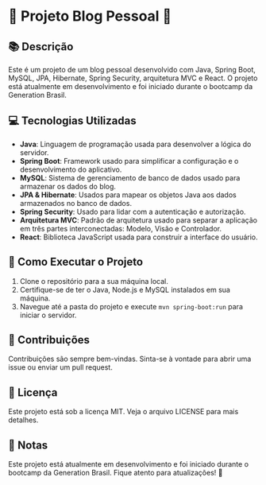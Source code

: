 # 📝 Projeto Blog Pessoal 📝

## 📚 Descrição

Este é um projeto de um blog pessoal desenvolvido com Java, Spring Boot, MySQL, JPA, Hibernate, Spring Security, arquitetura MVC e React. O projeto está atualmente em desenvolvimento e foi iniciado durante o bootcamp da Generation Brasil.

## 💻 Tecnologias Utilizadas

- **Java**: Linguagem de programação usada para desenvolver a lógica do servidor.
- **Spring Boot**: Framework usado para simplificar a configuração e o desenvolvimento do aplicativo.
- **MySQL**: Sistema de gerenciamento de banco de dados usado para armazenar os dados do blog.
- **JPA & Hibernate**: Usados para mapear os objetos Java aos dados armazenados no banco de dados.
- **Spring Security**: Usado para lidar com a autenticação e autorização.
- **Arquitetura MVC**: Padrão de arquitetura usado para separar a aplicação em três partes interconectadas: Modelo, Visão e Controlador.
- **React**: Biblioteca JavaScript usada para construir a interface do usuário.

## 🚀 Como Executar o Projeto

1. Clone o repositório para a sua máquina local.
2. Certifique-se de ter o Java, Node.js e MySQL instalados em sua máquina.
3. Navegue até a pasta do projeto e execute `mvn spring-boot:run` para iniciar o servidor.

## 🤝 Contribuições

Contribuições são sempre bem-vindas. Sinta-se à vontade para abrir uma issue ou enviar um pull request.

## 📄 Licença

Este projeto está sob a licença MIT. Veja o arquivo LICENSE para mais detalhes.

## 📌 Notas

Este projeto está atualmente em desenvolvimento e foi iniciado durante o bootcamp da Generation Brasil. Fique atento para atualizações! 🚧
